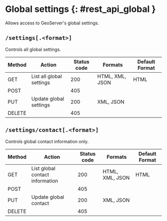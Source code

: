 # Global settings {: #rest_api_global }

Allows access to GeoServer's global settings.

## `/settings[.<format>]`

Controls all global settings.

| Method | Action                   | Status code | Formats         | Default Format |
|--------|--------------------------|-------------|-----------------|----------------|
| GET    | List all global settings | 200         | HTML, XML, JSON | HTML           |
| POST   |                          | 405         |                 |                |
| PUT    | Update global settings   | 200         | XML, JSON       |                |
| DELETE |                          | 405         |                 |                |

## `/settings/contact[.<format>]`

Controls global contact information only.

| Method | Action                          | Status code | Formats         | Default Format |
|--------|---------------------------------|-------------|-----------------|----------------|
| GET    | List global contact information | 200         | HTML, XML, JSON | HTML           |
| POST   |                                 | 405         |                 |                |
| PUT    | Update global contact           | 200         | XML, JSON       |                |
| DELETE |                                 | 405         |                 |                |
